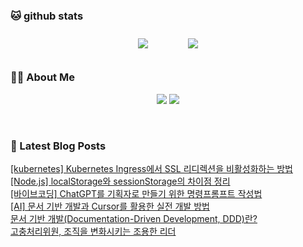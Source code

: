 
###  🐱 github stats  

<div id="main" align="center">
    <img src="https://github-readme-stats.vercel.app/api?username=peterica&count_private=true&show_icons=true&theme=radical"
        style="height: auto; margin-left: 20px; margin-right: 20px; padding: 10px;"/>
    <img src="https://github-readme-stats.vercel.app/api/top-langs/?username=peterica&layout=compact"   
        style="height: auto; margin-left: 20px; margin-right: 20px; padding: 10px;"/>
</div>

###  💁‍♀️ About Me  
<p align="center">
    <a href="https://peterica.tistory.com/"><img src="https://img.shields.io/badge/Blog-FF5722?style=flat-square&logo=Blogger&logoColor=white"/></a>
    <a href="mailto:ilovefran.ofm@gmail.com"><img src="https://img.shields.io/badge/Gmail-d14836?style=flat-square&logo=Gmail&logoColor=white&link=ilovefran.ofm@gmail.com"/></a>
</p>

<br>

### 📕 Latest Blog Posts   

<a href ="https://peterica.tistory.com/954"> [kubernetes] Kubernetes Ingress에서 SSL 리디렉션을 비활성화하는 방법 </a> <br>
<a href ="https://peterica.tistory.com/953"> [Node.js] localStorage와 sessionStorage의 차이점 정리 </a> <br>
<a href ="https://peterica.tistory.com/952"> [바이브코딩] ChatGPT를 기획자로 만들기 위한 명령프롬프트 작성법 </a> <br>
<a href ="https://peterica.tistory.com/951"> [AI] 문서 기반 개발과 Cursor를 활용한 실전 개발 방법 </a> <br>
<a href ="https://peterica.tistory.com/949"> 문서 기반 개발(Documentation-Driven Development, DDD)란? </a> <br>
<a href ="https://peterica.tistory.com/948"> 고충처리위원, 조직을 변화시키는 조용한 리더 </a> <br>
